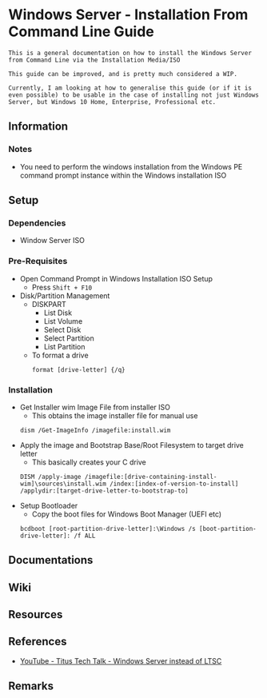 # Windows Server - Installation From Command Line Guide 

```
This is a general documentation on how to install the Windows Server from Command Line via the Installation Media/ISO

This guide can be improved, and is pretty much considered a WIP.

Currently, I am looking at how to generalise this guide (or if it is even possible) to be usable in the case of installing not just Windows Server, but Windows 10 Home, Enterprise, Professional etc.
```

## Information
### Notes
- You need to perform the windows installation from the Windows PE command prompt instance within the Windows installation ISO

## Setup
### Dependencies
+ Window Server ISO

### Pre-Requisites
- Open Command Prompt in Windows Installation ISO Setup
    + Press `Shift + F10`
- Disk/Partition Management
    - DISKPART
        + List Disk
        + List Volume
        + Select Disk
        + Select Partition
        + List Partition
    - To format a drive 
        ```console
        format [drive-letter] {/q}
        ```

### Installation
- Get Installer wim Image File from installer ISO
    + This obtains the image installer file for manual use
    ```dos
    dism /Get-ImageInfo /imagefile:install.wim
    ```
- Apply the image and Bootstrap Base/Root Filesystem to target drive letter
    + This basically creates your C drive
    ```dos
    DISM /apply-image /imagefile:[drive-containing-install-wim]\sources\install.wim /index:[index-of-version-to-install] /applydir:[target-drive-letter-to-bootstrap-to]
    ```
- Setup Bootloader
    + Copy the boot files for Windows Boot Manager (UEFI etc)
    ```console
    bcdboot [root-partition-drive-letter]:\Windows /s [boot-partition-drive-letter]: /f ALL
    ```

## Documentations

## Wiki

## Resources

## References
+ [YouTube - Titus Tech Talk - Windows Server instead of LTSC](https://www.youtube.com/watch?v=anibuEt1pzg)

## Remarks
